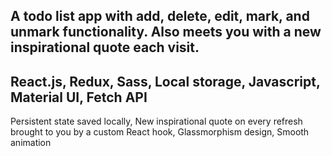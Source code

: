 A todo list app with add, delete, edit, mark, and unmark functionality. Also meets you with a new inspirational quote each visit.
------------
React.js,
Redux,
Sass,
Local storage,
Javascript,
Material UI,
Fetch API
------------
Persistent state saved locally,
New inspirational quote on every refresh brought to you by a custom React hook,
Glassmorphism design,
Smooth animation

